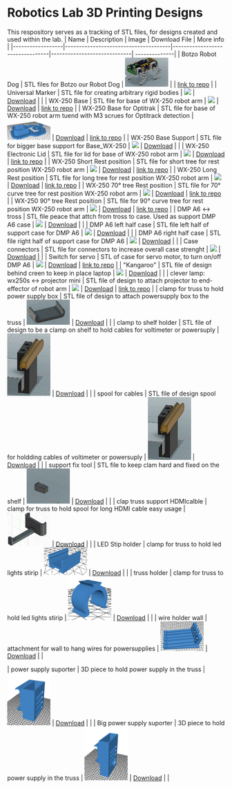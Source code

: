 # Robotics Lab 3D Printing Designs

This respository serves as a tracking of STL files, for designs created and used within the lab.
| Name             | Description                          | Image                           | Download File               | More info |
|------------------|--------------------------------------|---------------------------------|-----------------------------| --------------|
| Botzo Robot Dog  | STL files for Botzo our Robot Dog | <img src="images/botzo.jpg" width="100">          |      | [link to repo](https://github.com/botzo-team/STL_files) |
| Universal Marker     | STL file for creating arbitrary rigid bodies | <img src="images/universal_marker.png" width="100">          | [Download](files/optitrack/Universal_Marker_3.stl)     |  |
| WX-250 Base | STL file for base of WX-250 robot arm | <img src="images/WX-250_Base.png" width="100"> | [Download](files/WX-250_robot_garden/base/bottom_base_WX-250.stl) | [link to repo](https://github.com/IE-Robotics-Lab/WX250_support_structure) |
| WX-250 Base for Optitrak | STL file for base of WX-250 robot arm tuend with M3 scrues for Optitrack detection | <img src="https://github.com/IERoboticsAILab/3d_printing_designs/blob/main/images/WX-250_Base_for_optitrack.png" width="100"> | [Download](https://github.com/IERoboticsAILab/3d_printing_designs/blob/main/files/WX-250_robot_garden/base/bottom_base_WX-250_for%20Optitrack.stl) | [link to repo](https://github.com/IERoboticsAILab/clever_lamp) |
|  WX-250 Base Support | STL file for bigger base support for Base_WX-250 | <img src="images/WX-250_Base_larger_support.png" width="100"> | [Download](files/WX-250_robot_garden/base/bottom_base_larger_support_WX-250.stl) |  |
| WX-250 Electronic Lid | STL file for lid for base of WX-250 robot arm | <img src="images/WX-250_ElectronicLid.png" width="100"> | [Download](files/WX-250_robot_garden/base/lid_electronics_WX-250.stl) | [link to repo](https://github.com/IE-Robotics-Lab/WX250_support_structure) |
| WX-250 Short Rest position | STL file for short tree for rest position WX-250 robot arm | <img src="images/WX-250_ShortRestTree.png" width="100"> | [Download](files/WX-250_robot_garden/rest_pos_supports/short_stick_tree.stl) | [link to repo](https://github.com/IE-Robotics-Lab/WX250_support_structure) |
| WX-250 Long Rest position | STL file for long tree for rest position WX-250 robot arm | <img src="images/WX-250_LongRestTree.png" width="100"> | [Download](files/WX-250_robot_garden/rest_pos_supports/long_stick_tree.stl) | [link to repo](https://github.com/IE-Robotics-Lab/WX250_support_structure) |
| WX-250 70° tree Rest position | STL file for 70° curve tree for rest position WX-250 robot arm | <img src="images/WX-250_70TreeRestTree.png" width="100"> | [Download](files/WX-250_robot_garden/rest_pos_supports/deg70stick_tree.stl) | [link to repo](https://github.com/IE-Robotics-Lab/WX250_support_structure) |
| WX-250 90° tree Rest position | STL file for 90° curve tree for rest position WX-250 robot arm | <img src="images/WX-250_90TreeRestTree.png" width="100"> | [Download](files/WX-250_robot_garden/rest_pos_supports/deg90stick_tree.stl) | [link to repo](https://github.com/IE-Robotics-Lab/WX250_support_structure) |
| DMP A6 <-> tross | STL file peace that attch from tross to case. Used as support DMP A6 case | <img src="images/tross_support_speaker.png" width="100"> | [Download](files/truss_supports/tross_support_speaker.stl) | |
| DMP A6 left half case | STL file left half of support case for DMP A6 | <img src="images/tross_case_left_speaker.png" width="100"> | [Download](files/truss_supports/tross_case_left_speaker.stl) | |
| DMP A6 right half case | STL file right half of support case for DMP A6  | <img src="images/tross_case_right_speaker.png" width="100"> | [Download](files/truss_supports/tross_case_right_speaker.stl) | |
| Case connectors | STL file for connectors to increase overall case strenght  | <img src="images/tross_speacker_connections.png" width="100"> | [Download](files/truss_supports/tross_speacker_connections.stl) | |
| Switch for servo | STL of case for servo motor, to turn on/off DMP A6  | <img src="images/switch_servo.png" width="100"> | [Download](files/truss_supports/switch_servo.stl) | [link to repo](https://github.com/IE-Robotics-Lab/servo_switch_DMPA6.git) |
| "Kangaroo" | STL file of design behind creen to keep in place laptop  | <img src="images/kangaroo.png" width="100"> | [Download](files/kangaroo/LaptopSupporter.stl) | |
| clever lamp: wx250s <-> projector mini | STL file of design to attach projector to end-effector of robot arm  | <img src="images/support_projector_wx250s.png" width="100"> | [Download](files/WX-250_robot_garden/support_projector_wx250s.stl) | [link to repo](https://github.com/IE-Robotics-Lab/clever_lamp.git) |
| clamp for truss to hold power supply box | STL file of design to attach powersupply box to the truss  | <img src="https://github.com/IERoboticsAILab/3d_printing_designs/blob/main/images/clamp_power_supply.png" width="100"> | [Download](https://github.com/IERoboticsAILab/3d_printing_designs/blob/main/files/truss_supports/clamp_power_supply.stl) |  |
| clamp to shelf holder | STL file of design to be a clamp on shelf to hold cables for voltimeter or powersuply  | <img src="https://github.com/IERoboticsAILab/3d_printing_designs/blob/main/images/clamp_holder_cables_voltimeter.png" width="100"> | [Download](https://github.com/IERoboticsAILab/3d_printing_designs/blob/main/files/hardware_lab/clamptoshelf_cables_holder_voltimeter.stl) |  |
| spool for cables | STL file of design spool for holdding cables of voltimeter or powersuply  | <img src="https://github.com/IERoboticsAILab/3d_printing_designs/blob/main/images/clamp_holder_cables_voltimeter.png" width="100"> | [Download](https://github.com/IERoboticsAILab/3d_printing_designs/blob/main/files/hardware_lab/spool_cables_holder_voltimeter.stl) |  |
| support fix tool | STL file to keep clam hard and fixed on the shelf  | <img src="https://github.com/IERoboticsAILab/3d_printing_designs/blob/main/images/support_fix_tool.png" width="100"> | [Download](https://github.com/IERoboticsAILab/3d_printing_designs/blob/main/files/hardware_lab/support_fix_tool.stl) |  |
| clap truss support HDMIcalble | clamp for truss to hold spool for long HDMI cable easy usage  | <img src="https://github.com/IERoboticsAILab/3d_printing_designs/blob/main/images/clap_truss_support_HDMIcalble.png" width="100"> | [Download](https://github.com/IERoboticsAILab/3d_printing_designs/blob/main/files/truss_supports/clap_truss_support_HDMIcalble.stl) |  |
| LED Stip holder | clamp for truss to hold led lights stirip  | <img src="https://github.com/IERoboticsAILab/3d_printing_designs/blob/main/images/LED_Strip_holder.png" width="100"> | [Download](https://github.com/IERoboticsAILab/3d_printing_designs/blob/main/files/hardware_lab/LED%20Strip%20HolderV2.stl) |  |
| truss holder | clamp for truss to hold led lights stirip  | <img src="https://github.com/IERoboticsAILab/3d_printing_designs/blob/main/images/truss_holder.png" width="100"> | [Download](https://github.com/IERoboticsAILab/3d_printing_designs/blob/main/files/hardware_lab/truss%20Holder_v2.stl) |  |
| wire holder wall | attachment for wall to hang wires for powersupplies | <img src="https://github.com/IERoboticsAILab/3d_printing_designs/blob/main/images/wire_holder_wall.png" width="100"> | [Download](https://github.com/IERoboticsAILab/3d_printing_designs/blob/main/files/hardware_lab/wire%20holder%20wall%20v2.stl) |  |

| power supply suporter | 3D piece to hold power supply in the truss | <img src="https://github.com/IERoboticsAILab/3d_printing_designs/blob/main/images/powersupply_holder.png" width="100"> | [Download](https://github.com/IERoboticsAILab/3d_printing_designs/blob/main/files/hardware_lab/wire%20holder%20wall%20v2.stl) |  |
| Big power supply suporter | 3D piece to hold power supply in the truss | <img src="https://github.com/IERoboticsAILab/3d_printing_designs/blob/main/images/big_powersupply_holder.png" width="100"> | [Download](https://github.com/IERoboticsAILab/3d_printing_designs/blob/main/files/hardware_lab/wire%20holder%20wall%20v2.stl) |  |